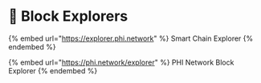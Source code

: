 # 🔭 Block Explorers

{% embed url="https://explorer.phi.network" %}
Smart Chain Explorer
{% endembed %}

{% embed url="https://phi.network/explorer" %}
PHI Network Block Explorer
{% endembed %}
